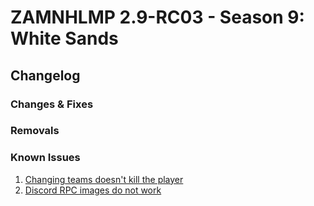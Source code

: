# ZAMNHLMP 2.9-RC03 - Season 9: White Sands
## Changelog
### Changes & Fixes

### Removals

### Known Issues
1. [Changing teams doesn't kill the player](https://github.com/phoenixprojectsoftware/zamnhlmp/issues/79)
2. [Discord RPC images do not work](https://github.com/phoenixprojectsoftware/zamnhlmp/issues/77)